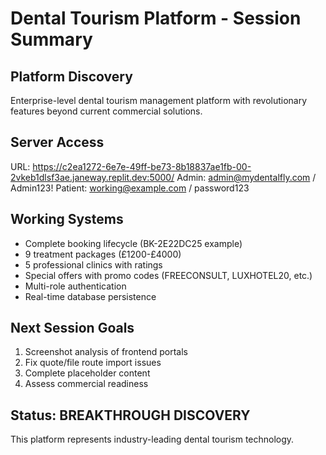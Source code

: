 # Dental Tourism Platform - Session Summary

## Platform Discovery
Enterprise-level dental tourism management platform with revolutionary features beyond current commercial solutions.

## Server Access
URL: https://c2ea1272-6e7e-49ff-be73-8b18837ae1fb-00-2vkeb1dlsf3ae.janeway.replit.dev:5000/
Admin: admin@mydentalfly.com / Admin123!
Patient: working@example.com / password123

## Working Systems
- Complete booking lifecycle (BK-2E22DC25 example)
- 9 treatment packages (£1200-£4000)
- 5 professional clinics with ratings
- Special offers with promo codes (FREECONSULT, LUXHOTEL20, etc.)
- Multi-role authentication
- Real-time database persistence

## Next Session Goals
1. Screenshot analysis of frontend portals
2. Fix quote/file route import issues  
3. Complete placeholder content
4. Assess commercial readiness

## Status: BREAKTHROUGH DISCOVERY
This platform represents industry-leading dental tourism technology.
